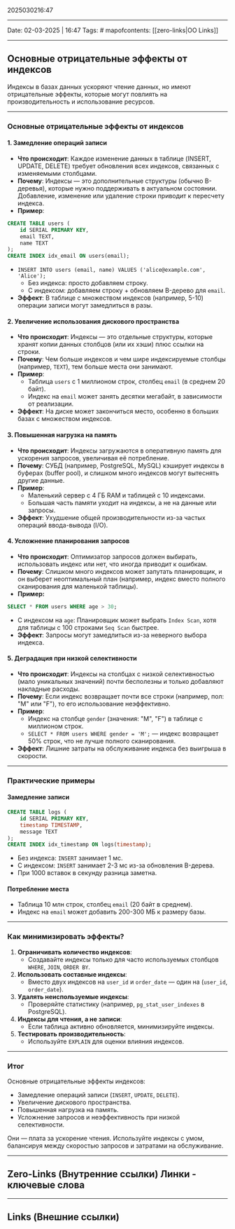 2025030216:47
___
Date: 02-03-2025 | 16:47
Tags: #
mapofcontents: [[zero-links|OO Links]]
___
## Основные отрицательные эффекты от индексов

Индексы в базах данных ускоряют чтение данных, но имеют отрицательные эффекты, которые могут повлиять на производительность и использование ресурсов.

---
### Основные отрицательные эффекты от индексов

#### 1. Замедление операций записи

- **Что происходит**: Каждое изменение данных в таблице (INSERT, UPDATE, DELETE) требует обновления всех индексов, связанных с изменяемыми столбцами.
- **Почему**: Индексы — это дополнительные структуры (обычно B-деревья), которые нужно поддерживать в актуальном состоянии. Добавление, изменение или удаление строки приводит к пересчету индекса.
- **Пример**:
```sql
CREATE TABLE users (
    id SERIAL PRIMARY KEY,
    email TEXT,
    name TEXT
);
CREATE INDEX idx_email ON users(email);
```

- `INSERT INTO users (email, name) VALUES ('alice@example.com', 'Alice');`
    - Без индекса: просто добавляем строку. 
    - С индексом: добавляем строку + обновляем B-дерево для `email`.
- **Эффект**: В таблице с множеством индексов (например, 5-10) операции записи могут замедлиться в разы.
  
#### 2. Увеличение использования дискового пространства

- **Что происходит**: Индексы — это отдельные структуры, которые хранят копии данных столбцов (или их хэши) плюс ссылки на строки.
- **Почему**: Чем больше индексов и чем шире индексируемые столбцы (например, `TEXT`), тем больше места они занимают.
- **Пример**:  
    - Таблица `users` с 1 миллионом строк, столбец `email` (в среднем 20 байт).
    - Индекс на `email` может занять десятки мегабайт, в зависимости от реализации.
- **Эффект**: На диске может закончиться место, особенно в больших базах с множеством индексов.
  
#### 3. Повышенная нагрузка на память

- **Что происходит**: Индексы загружаются в оперативную память для ускорения запросов, увеличивая её потребление.
- **Почему**: СУБД (например, PostgreSQL, MySQL) кэширует индексы в буферах (buffer pool), и слишком много индексов могут вытеснять другие данные.
- **Пример**:
	- Маленький сервер с 4 ГБ RAM и таблицей с 10 индексами.
    - Большая часть памяти уходит на индексы, а не на данные или запросы.
- **Эффект**: Ухудшение общей производительности из-за частых операций ввода-вывода (I/O).

#### 4. Усложнение планирования запросов

- **Что происходит**: Оптимизатор запросов должен выбирать, использовать индекс или нет, что иногда приводит к ошибкам.
- **Почему**: Слишком много индексов может запутать планировщик, и он выберет неоптимальный план (например, индекс вместо полного сканирования для маленькой таблицы).
- **Пример:**
```sql
SELECT * FROM users WHERE age > 30;
```

- С индексом на `age`: Планировщик может выбрать `Index Scan`, хотя для таблицы с 100 строками `Seq Scan` быстрее.
- **Эффект**: Запросы могут замедлиться из-за неверного выбора индекса.

#### 5. Деградация при низкой селективности

- **Что происходит**: Индексы на столбцах с низкой селективностью (мало уникальных значений) почти бесполезны и только добавляют накладные расходы.
- **Почему**: Если индекс возвращает почти все строки (например, пол: "M" или "F"), то его использование неэффективно.  
- **Пример**:  
    - Индекс на столбце `gender` (значения: "M", "F") в таблице с миллионом строк.
    - `SELECT * FROM users WHERE gender = 'M';` — индекс возвращает 50% строк, что не лучше полного сканирования.
- **Эффект**: Лишние затраты на обслуживание индекса без выигрыша в скорости.

---
### Практические примеры

#### Замедление записи
```sql
CREATE TABLE logs (
    id SERIAL PRIMARY KEY,
    timestamp TIMESTAMP,
    message TEXT
);
CREATE INDEX idx_timestamp ON logs(timestamp);
```

- Без индекса: `INSERT` занимает 1 мс.
- С индексом: `INSERT` занимает 2-3 мс из-за обновления B-дерева.
- При 1000 вставок в секунду разница заметна.
#### Потребление места

- Таблица 10 млн строк, столбец `email` (20 байт в среднем).
- Индекс на `email` может добавить 200-300 МБ к размеру базы.

---
### Как минимизировать эффекты?

1. **Ограничивать количество индексов**:  
    - Создавайте индексы только для часто используемых столбцов `WHERE`, `JOIN`, `ORDER BY`.
2. **Использовать составные индексы**:  
    - Вместо двух индексов на `user_id` и `order_date` — один на (`user_id`, `order_date`).
3. **Удалять неиспользуемые индексы**:  
    - Проверяйте статистику (например, `pg_stat_user_indexes` в PostgreSQL).
4. **Индексы для чтения, а не записи**:  
    - Если таблица активно обновляется, минимизируйте индексы.
5. **Тестировать производительность**:  
    - Используйте `EXPLAIN` для оценки влияния индексов.

---
### Итог

Основные отрицательные эффекты индексов:
- Замедление операций записи (`INSERT`, `UPDATE`, `DELETE`).
- Увеличение дискового пространства.
- Повышенная нагрузка на память.
- Усложнение запросов и неэффективность при низкой селективности.

Они — плата за ускорение чтения. Используйте индексы с умом, балансируя между скоростью запросов и затратами на обслуживание.


-----
**Zero-Links**  (Внутренние ссылки) Линки - ключевые слова
-

------
**Links** (Внешние ссылки)
-
